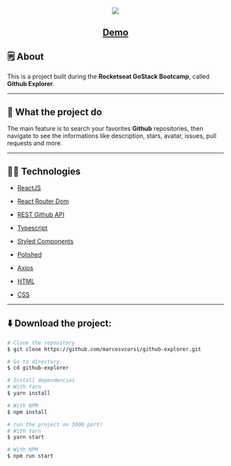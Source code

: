 <h1 align="center">
  <img src="https://ik.imagekit.io/85jgdtsmb4/logo_GlmU-ZDFs.svg">
</h1>

<h2 align="center">
  <a href="https://affectionate-roentgen-e60344.netlify.app/">Demo</a>
</h2>

## 🗒️ About

This is a project built during the **Rocketseat GoStack Bootcamp**, called **Github Explorer**.

---

## 🚀️ What the project do

The main feature is to search your favorites **Github** repositories, then navigate to see the informations like description, stars, avatar, issues, pull requests and more.

---

## 👨‍💻️ Technologies

- [ReactJS](https://reactjs.org/)

- [React Router Dom](https://www.npmjs.com/package/react-router-dom)

- [REST Github API](https://developer.github.com/v3/)

- [Typescript](https://www.typescriptlang.org/)

- [Styled Components](https://styled-components.com/)

- [Polished](https://polished.js.org/)

- [Axios](https://github.com/axios/axios)

- [HTML](https://www.w3schools.com/html/)

- [CSS](https://www.w3schools.com/css/)

---

## ⬇️ Download the project:

```bash
# Clone the repository
$ git clone https://github.com/marcosvcorsi/github-explorer.git

# Go to directory
$ cd github-explorer

# Install dependencies
# With Yarn
$ yarn install

# With NPM
$ npm install

# run the project on 3000 port!
# With Yarn
$ yarn start

# With NPM
$ npm run start
```
